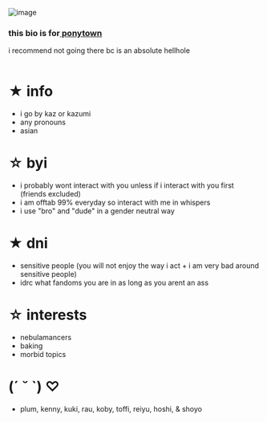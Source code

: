 ![image](https://user-images.githubusercontent.com/93667509/155066840-465c22e0-37f9-4dca-8bf4-988c1b7d1a94.png)
<h3>this bio is for<a href="https://pony.town/" target="_blank">&nbsp;ponytown</a></h3>
i recommend not going there bc is an absolute hellhole
<br>
<br>
<h1>★ info</h1>
<ul>
	<li>i go by kaz or kazumi</li>
	<li>any pronouns</li>
	<li>asian</li>
</ul>
<h1>☆ byi</h1>
<ul>
	<li>i probably wont interact with you unless if i interact with you first (friends excluded)</li>
	<li>i am offtab 99% everyday so interact with me in whispers</li>
	<li>i use "bro" and "dude" in a gender neutral way</li>
</ul>
<h1>★ dni</h1>
<ul>
	<li>sensitive people (you will not enjoy the way i act + i am very bad around sensitive people)&nbsp;</li>
	<li>idrc what fandoms you are in as long as you arent an ass</li>
</ul>
<h1>☆ interests</h1>
<ul>
	<li>nebulamancers</li>
	<li>baking</li>
	<li>morbid topics</li>
</ul>
<h1>(´ ˘ `)&nbsp;♡</h1>
<ul style="">
	<li>plum, kenny, kuki, rau, koby, toffi, reiyu, hoshi, & shoyo</li>
</ul>
